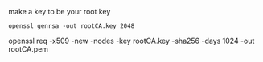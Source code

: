 

make a key to be your root key

~~~
openssl genrsa -out rootCA.key 2048
~~~

openssl req -x509 -new -nodes -key rootCA.key -sha256 -days 1024 -out rootCA.pem
